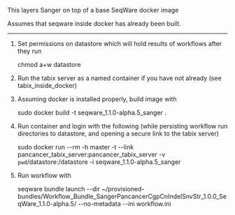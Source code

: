 This layers Sanger on top of a base SeqWare docker image

Assumes that seqware inside docker has already been built. 

---------------------------------------------------------------

1. Set permissions on datastore which will hold results of workflows after they run

    chmod a+w datastore

2. Run the tabix server as a named container if you have not already (see tabix\_inside\_docker) 

3. Assuming docker is installed properly, build image with 

    sudo docker build  -t seqware_1.1.0-alpha.5_sanger .

4. Run container and login with the following (while persisting workflow run directories to datastore, and opening a secure link to the tabix server)
 
    sudo docker run --rm -h master -t --link pancancer_tabix_server:pancancer_tabix_server -v `pwd`/datastore:/datastore  -i seqware_1.1.0-alpha.5_sanger

5. Run workflow with 

    seqware bundle launch --dir ~/provisioned-bundles/Workflow_Bundle_SangerPancancerCgpCnIndelSnvStr_1.0.0_SeqWare_1.1.0-alpha.5/ --no-metadata --ini workflow.ini
